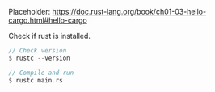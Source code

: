 Placeholder: https://doc.rust-lang.org/book/ch01-03-hello-cargo.html#hello-cargo

Check if rust is installed.

```rust
// Check version
$ rustc --version

// Compile and run
$ rustc main.rs
```
